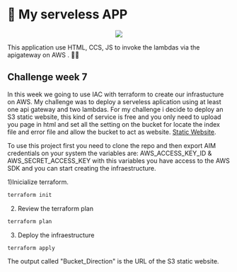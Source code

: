 # 🔗 My serveless APP
<p align="center">
<img src="https://i.ibb.co/THcSLWK/avatar.png">
</p>
This application use HTML, CCS, JS to invoke the lambdas via the apigateway on AWS . 🦦🦦

## Challenge week 7

In this week we going to use IAC with terraform to create our infrastucture on AWS. My challenge was to deploy a serveless aplication using at least one api gateway and two lambdas. For my challenge i decide to deploy an S3 static website, this kind of service is free and you only need to upload you page in html and set all the setting on the bucket for locate the index file and error file and allow the bucket to act as website. [Static Website](http://xking-myapp.s3-website-us-east-1.amazonaws.com).



To use this project first you need to clone the repo and then export AIM credentials on your system the variables are: AWS_ACCESS_KEY_ID & AWS_SECRET_ACCESS_KEY with this variables you have access to the AWS SDK and you can start creating the infraestructure.

1)Inicialize terraform.
```js
terraform init

```
2) Review the terraform plan
```js
terraform plan
```

3) Deploy the infraestructure
```js
terraform apply
```

The output called "Bucket_Direction" is the URL of the S3 static website.
